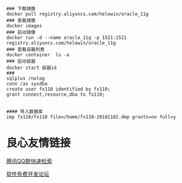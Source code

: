 
```shell
### 下载镜像
docker pull registry.aliyuncs.com/helowin/oracle_11g
### 查看镜像
docker images
### 启动镜像 
docker run -d --name oracle_11g -p 1521:1521 registry.aliyuncs.com/helowin/oracle_11g
### 查看容器列表
docker container  ls -a
### 启动容器
docker start 容器id
### 
sqlplus /nolog
conn /as sysdba
create user fx110 identified by fx110;
grant connect,resource,dba to fx110;


#### 导入数据库
imp fx110/fx110 file=/home/fx110-20181102.dmp grants=no full=y
```




 # 良心友情链接

[腾讯QQ群快速检索](http://u.720life.cn/s/8cf73f7c)

[软件免费开发论坛](http://u.720life.cn/s/bbb01dc0)